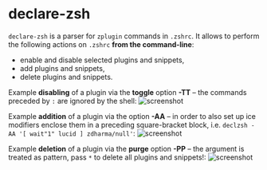 # declare-zsh

`declare-zsh` is a parser for `zplugin` commands in `.zshrc`. It allows to
perform the following actions on `.zshrc` **from the command-line**:
  - enable and disable selected plugins and snippets,
  - add plugins and snippets,
  - delete plugins and snippets.

Example **disabling** of a plugin via the **toggle** option **-TT** –
the commands preceded by `:` are ignored by the shell:
![screenshot](https://raw.githubusercontent.com/zdharma/declare-zsh/master/img/toggle.png)

Example **addition** of a plugin via the option **-AA** – in order to
also set up ice modifiers enclose them in a preceding square-bracket
block, i.e. `declzsh -AA '[ wait"1" lucid ] zdharma/null'`:
![screenshot](https://raw.githubusercontent.com/zdharma/declare-zsh/master/img/add.png)

Example **deletion** of a plugin via the **purge** option **-PP** – the
argument is treated as pattern, pass `*` to delete all plugins and
snippets!:
![screenshot](https://raw.githubusercontent.com/zdharma/declare-zsh/master/img/purge.png)

<!-- vim:tw=72:wrap
